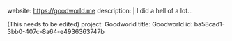 website: https://goodworld.me
description: |
  I did a hell of a lot...
  
  (This needs to be edited)
project: Goodworld
title: Goodworld
id: ba58cad1-3bb0-407c-8a64-e4936363747b
